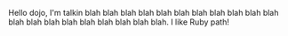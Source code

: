 Hello dojo, I'm talkin blah blah blah blah blah blah blah blah blah blah blah blah blah blah blah blah blah blah blah blah.
I like Ruby path!
